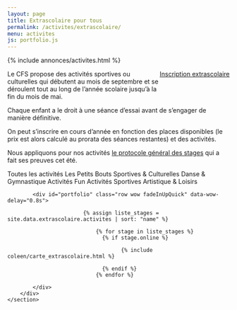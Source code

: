 ```yaml
---
layout: page
title: Extrascolaire pour tous
permalink: /activites/extrascolaire/
menu: activites
js: portfolio.js
---
```

{% include annonces/activites.html %}

<div class="col-md-4" style="float: right; margin-bottom: 20px;">
	<a href="https://www12.iclub.be/myiclub3_CFS_register.asp?ClubID=559&LG=FR&Categorie=6" class="btn btn-block btn-info-filled" target="_blank">Inscription extrascolaire</a>
</div>

<!-- NE PAS MODIFIER AU DESSUS DE CETTE LIGNE -->

Le CFS propose des activités sportives ou culturelles qui débutent au mois de septembre et se déroulent tout au long de l’année scolaire jusqu’à la fin du mois de mai.

Chaque enfant a le droit à une séance d’essai avant de s’engager de manière définitive.

On peut s’inscrire en cours d’année en fonction des places disponibles (le prix est alors calculé au prorata des séances restantes) et des activités.

Nous appliquons pour nos activités [le protocole général des stages](/stages/protocole/general/) qui a fait ses preuves cet été.

<!-- NE PAS MODIFIER EN DESSOUS DE CETTE LIGNE -->

<div id="content">
    <section id="portfolio" class="section">
         <div class="row" style="display:inline;">
            <div class="col-md-12">
              	<div class="controls text-center wow fadeInUpQuick" data-wow-delay=".6s">
	                <a class="filter active btn-stage btn-stage-all btn btn-common col-md-12 btn-block" data-filter="all">
	                  Toutes les activités
	                </a>
	                <a class="filter btn-stage btn-stage-bouts btn btn-common col-md-6 col-lg-4 col-xl-3" data-filter=".bouts">
	                  Les Petits Bouts 
	                </a>
	                <a class="filter btn-stage btn-stage-culturelles btn btn-common col-md-6 col-lg-4 col-xl-3" data-filter=".culturelles">
	                  Sportives & Culturelles
	                </a>
	                <a class="filter btn-stage btn-stage-danse btn btn-common col-md-6 col-lg-4 col-xl-3" data-filter=".danse">
	                  Danse & Gymnastique
	                </a>
	                <a class="filter btn-stage btn-stage-fun btn btn-common col-md-6 col-lg-4 col-xl-3" data-filter=".fun">
	                  Activités Fun 
	                </a>
	                <a class="filter btn-stage btn-stage-sportives btn btn-common col-md-6 col-lg-4 col-xl-3" data-filter=".sportives">
	                  Activités Sportives 
	                </a>
	                <a class="filter btn-stage btn-stage-artistiques btn btn-common col-md-6 col-lg-4 col-xl-3" data-filter=".artistiques">
	                  Artistique & Loisirs
	                </a>
              	</div>
            </div>
            
            <div id="portfolio" class="row wow fadeInUpQuick" data-wow-delay="0.8s">

							{% assign liste_stages = site.data.extrascolaire.activites | sort: "name" %}
								
								{% for stage in liste_stages %}
								  {% if stage.online %}

										{% include coleen/carte_extrascolaire.html %}

								  {% endif %}
								{% endfor %}

        	</div>
        </div>
	</section>
</div>